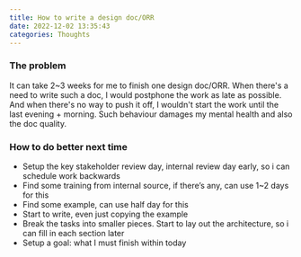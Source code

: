 ```yaml
---
title: How to write a design doc/ORR
date: 2022-12-02 13:35:43
categories: Thoughts
---
```


### The problem

It can take 2~3 weeks for me to finish one design doc/ORR. When there's a need to write such a doc, I would postphone the work as late as possible. And when there's no way to push it off, I wouldn't start the work until the last evening + morning. Such behaviour damages my mental health and also the doc quality.

### How to do better next time

* Setup the key stakeholder review day, internal review day early, so i can schedule work backwards
* Find some training from internal source, if there’s any, can use 1~2 days for this
* Find some example, can use half day for this
* Start to write, even just copying the example
* Break the tasks into smaller pieces. Start to lay out the architecture, so i can fill in each section later
* Setup a goal: what I must finish within today
